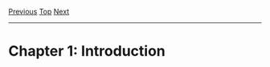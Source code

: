 [Previous](Chapter00.md#table-of-contents) [Top](Chapter00.md#table-of-contents) [Next](Chapter02.md#chapter-2-characters)

* * *


# Chapter 1: Introduction
